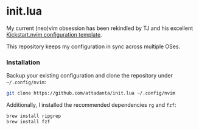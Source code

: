 # init.lua

My current (neo)vim obsession has been rekindled by TJ and his excellent
[Kickstart.nvim configuration template](https://youtu.be/stqUbv-5u2s).

This repository keeps my configuration in sync across multiple OSes.

### Installation

Backup your existing configuration and clone the repository under
`~/.config/nvim`:

```bash
git clone https://github.com/attadanta/init.lua ~/.config/nvim
```

Additionally, I installed the recommended dependencies `rg` and `fzf`:

```bash
brew install ripgrep
brew install fzf
```

